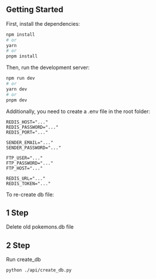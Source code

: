## Getting Started

First, install the dependencies:

```bash
npm install
# or
yarn
# or
pnpm install
```

Then, run the development server:

```bash
npm run dev
# or
yarn dev
# or
pnpm dev
```

Additionally, you need to create a .env file in the root folder:
```env
REDIS_HOST="..."
REDIS_PASSWORD="..."
REDIS_PORT="..."

SENDER_EMAIL="..."
SENDER_PASSWORD="..."

FTP_USER="..."
FTP_PASSWORD="..."
FTP_HOST="..."

REDIS_URL="..."
REDIS_TOKEN="..."
```

To re-create db file:
## 1 Step
Delete old pokemons.db file
## 2 Step 
Run create_db
```bash
python ./api/create_db.py
```
